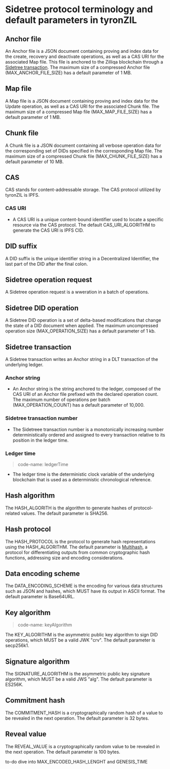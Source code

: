 # Sidetree protocol terminology and default parameters in tyronZIL

## Anchor file

An Anchor file is a JSON document containing proving and index data for the create, recovery and deactivate operations, as well as a CAS URI for the associated Map file. This file is anchored to the Zilliqa blockchain through a [Sidetree transaction](#Sidetree-transaction). The maximum size of a compressed Anchor file (MAX_ANCHOR_FILE_SIZE) has a default parameter of 1 MB.

## Map file

A Map file is a JSON document containing proving and index data for the Update operation, as well as a CAS URI for the associated Chunk file. The maximum size of a compressed Map file (MAX_MAP_FILE_SIZE) has a default parameter of 1 MB.

## Chunk file

A Chunk file is a JSON document containing all verbose operation data for the corresponding set of DIDs specified in the corresponding Map file. The maximum size of a compressed Chunk file (MAX_CHUNK_FILE_SIZE) has a default parameter of 10 MB.

## CAS

CAS stands for content-addressable storage. The CAS protocol utilized by tyronZIL is IPFS.

### CAS URI

- A CAS URI is a unique content-bound identifier used to locate a specific resource via the CAS protocol. The default CAS_URI_ALGORITHM to generate the CAS URI is IPFS CID.

## DID suffix

A DID suffix is the unique identifier string in a Decentralized Identifier, the last part of the DID after the final colon.

## Sidetree operation request

A Sidetree operation request is a wweration in a batch of operations.

## Sidetree DID operation

A Sidetree DID operation is a set of delta-based modifications that change the state of a DID document when applied. The maximum uncompressed operation size (MAX_OPERATION_SIZE) has a default parameter of 1 kb.

## Sidetree transaction

A Sidetree transaction writes an Anchor string in a DLT transaction of the underlying ledger.

### Anchor string

- An Anchor string is the string anchored to the ledger, composed of the CAS URI of an Anchor file prefixed with the declared operation count. The maximum number of operations per batch (MAX_OPERATION_COUNT) has a default parameter of 10,000.

### Sidetree transaction number

- The Sidetreee transaction number is a monotonically increasing number deterministically ordered and assigned to every transaction relative to its position in the ledger time.

### Ledger time

> code-name: ledgerTime

- The ledger time is the deterministic clock variable of the underlying blockchain that is used as a deterministic chronological reference.

## Hash algorithm

The HASH_ALGORITH is the algorithm to generate hashes of protocol-related values. The default parameter is SHA256.

## Hash protocol

The HASH_PROTOCOL is the protocol to generate hash representations using the HASH_ALGORITHM. The default parameter is [Multihash](https://multiformats.io/multihash/), a protocol for differentiating outputs from common cryptographic hash functions, addressing size and encoding considerations.

## Data encoding scheme

The DATA_ENCODING_SCHEME is the encoding for various data structures such as JSON and hashes, which MUST have its output in ASCII format. The default parameter is Base64URL.

## Key algorithm

> code-name: keyAlgorithm

The KEY_ALGORITHM is the asymmetric public key algorithm to sign DID operations, which MUST be a valid JWK "crv". The default parameter is secp256k1.

## Signature algorithm

The SIGNATURE_ALGORITHM is the asymmetric public key signature algorithm, which MUST be a valid JWS "alg". The default parameter is ES256K.

## Commitment hash

The COMMITMENT_HASH is a cryptographically random hash of a value to be revealed in the next operation. The default parameter is 32 bytes.

## Reveal value

The REVEAL_VALUE is a cryptographically random value to be revealed in the next operation. The default parameter is 100 bytes.

to-do dive into MAX_ENCODED_HASH_LENGHT and GENESIS_TIME
